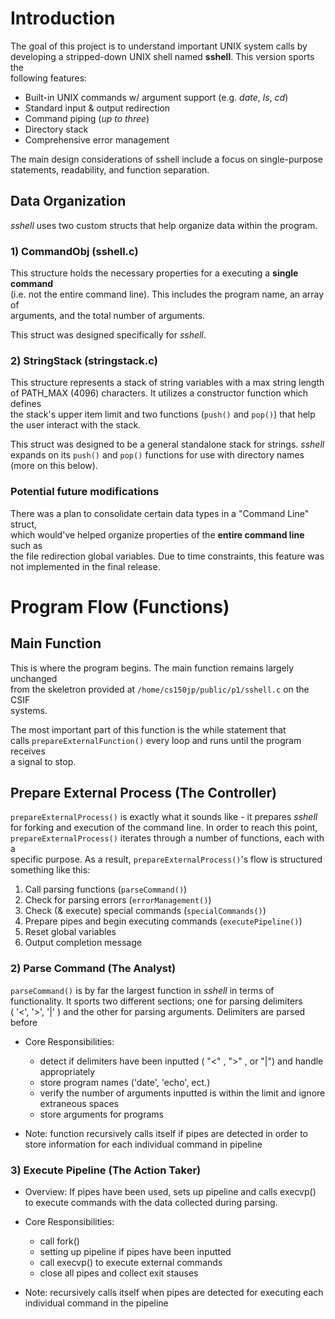 # Introduction

The goal of this project is to understand important UNIX system calls by  
developing a stripped-down UNIX shell named **sshell**. This version sports the  
following features:

- Built-in UNIX commands w/ argument support (e.g. *date*, *ls*, *cd*)
- Standard input & output redirection
- Command piping (*up to three*)
- Directory stack
- Comprehensive error management

The main design considerations of sshell include a focus on single-purpose  
statements, readability, and function separation.

## Data Organization

*sshell* uses two custom structs that help organize data within the program.  

### 1) CommandObj (sshell.c)
This structure holds the necessary properties for a executing a **single command**  
(i.e. not the entire command line). This includes the program name, an array of  
arguments, and the total number of arguments.  

This struct was designed specifically for *sshell*.

### 2) StringStack (stringstack.c)
This structure represents a stack of string variables with a max string length  
of PATH_MAX (4096) characters. It utilizes a constructor function which defines  
the stack's upper item limit and two functions (`push()` and `pop()`) that help
the user interact with the stack.

This struct was designed to be a general standalone stack for strings. *sshell*  
expands on its  `push()` and `pop()` functions for use with directory names  
(more on this below).

### Potential future modifications
There was a plan to consolidate certain data types in a "Command Line" struct,  
which would've helped organize properties of the **entire command line** such as  
the file redirection global variables. Due to time constraints, this feature was  
not implemented in the final release.

# Program Flow (Functions)

## Main Function

This is where the program begins. The main function remains largely unchanged  
from the skeletron provided at `/home/cs150jp/public/p1/sshell.c` on the CSIF  
systems.  

The most important part of this function is the while statement that  
calls `prepareExternalFunction()` every loop and runs until the program receives  
a signal to stop.

## Prepare External Process (The Controller)

`prepareExternalProcess()` is exactly what it sounds like - it prepares *sshell*  
for forking and execution of the command line. In order to reach this point,  
`prepareExternalProcess()` iterates through a number of functions, each with a  
specific purpose. As a result, `prepareExternalProcess()`'s flow is structured  
something like this:

1. Call parsing functions (`parseCommand()`)
2. Check for parsing errors (`errorManagement()`)
3. Check (& execute) special commands (`specialCommands()`)
4. Prepare pipes and begin executing commands (`executePipeline()`)
5. Reset global variables
6. Output completion message
 
### 2) Parse Command (The Analyst)

`parseCommand()` is by far the largest function in *sshell* in terms of  
functionality. It sports two different sections; one for parsing delimiters  
( '<', '>', '|' ) and the other for parsing arguments. Delimiters are parsed  
before

- Core Responsibilities:

    - detect if delimiters have been inputted ( "<" , ">" , or "|") and handle appropriately
    - store program names ('date', 'echo', ect.)
    - verify the number of arguments inputted is within the limit and ignore extraneous spaces
    - store arguments for programs

- Note: function recursively calls itself if pipes are detected in order to store information for each individual command in pipeline

### 3) Execute Pipeline (The Action Taker)

- Overview: If pipes have been used, sets up pipeline and calls execvp() to execute commands with the data collected during parsing.

- Core Responsibilities:

    - call fork()
    - setting up pipeline if pipes have been inputted
    - call execvp() to execute external commands
    - close all pipes and collect exit stauses

- Note: recursively calls itself when pipes are detected for executing each individual command in the pipeline